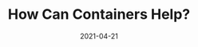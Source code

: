 ---
contentPage: "/guides/what-are-containers/_index.md"
date: '2021-04-21'
lastmod: '2021-06-15'
layout: single
title: How Can Containers Help?
weight: 2
oldPath: "/content/outcomes/secure-software-supply-chain/how-can-containers-help.md"
aliases:
- "/outcomes/secure-software-supply-chain/how-can-containers-help"
tags: []
---